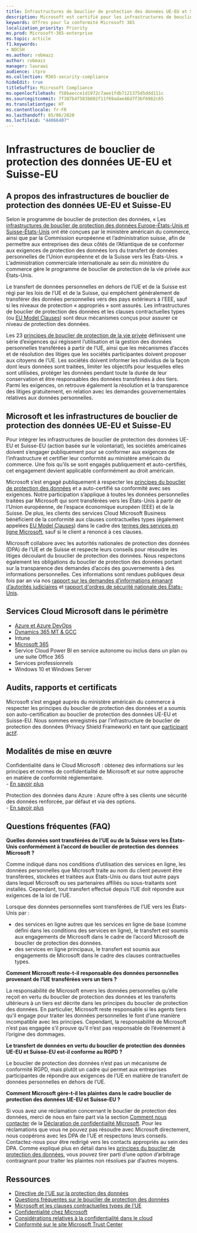 ```yaml
---
title: Infrastructures de bouclier de protection des données UE-EU et Suisse-EU
description: Microsoft est certifié pour les infrastructures de bouclier de protection des données UE-EU et Suisse-EU et pour les engagements qu’elles entrainent.
keywords: Offres pour la conformité Microsoft 365
localization_priority: Priority
ms.prod: Microsoft-365-enterprise
ms.topic: article
f1.keywords:
- NOCSH
ms.author: robmazz
author: robmazz
manager: laurawi
audience: itpro
ms.collection: M365-security-compliance
hideEdit: true
titleSuffix: Microsoft Compliance
ms.openlocfilehash: f58baecce1d1972c7aee1fdb7121375d5ddd111c
ms.sourcegitcommit: 7f307b4f583b602f11f69adae46d7f3bf6982c65
ms.translationtype: HT
ms.contentlocale: fr-FR
ms.lasthandoff: 05/06/2020
ms.locfileid: "44066407"
---
```

# <a name="eu-us-and-swiss-us-privacy-shield-frameworks"></a>Infrastructures de bouclier de protection des données UE-EU et Suisse-EU

## <a name="about-the-eu-us-and-swiss-us-privacy-shield-frameworks"></a>A propos des infrastructures de bouclier de protection des données UE-EU et Suisse-EU

Selon le programme de bouclier de protection des données, « Les [infrastructures de bouclier de protection des données Europe-États-Unis et Suisse-États-Unis](https://www.privacyshield.gov/welcome) ont été conçues par le ministère américain du commerce, ainsi que par la Commission européenne et l’administration suisse, afin de permettre aux entreprises des deux côtés de l’Atlantique de se conformer aux exigences de protection des données lors du transfert de données personnelles de l’Union européenne et de la Suisse vers les États-Unis. » L’administration commerciale internationale au sein du ministère du commerce gère le programme de bouclier de protection de la vie privée aux États-Unis.

Le transfert de données personnelles en dehors de l’UE et de la Suisse est régi par les lois de l’UE et de la Suisse, qui empêchent généralement de transférer des données personnelles vers des pays extérieurs à l’EEE, sauf si les niveaux de protection « appropriés » sont assurés. Les infrastructures de bouclier de protection des données et les clauses contractuelles types (ou [EU Model Clauses](offering-EU-Model-Clauses.md)) sont deux mécanismes conçus pour assurer ce niveau de protection des données.

Les 23 [principes de bouclier de protection de la vie privée](https://www.privacyshield.gov/article?id=Requirements-of-Participation) définissent une série d’exigences qui régissent l’utilisation et la gestion des données personnelles transférées à partir de l’UE, ainsi que les mécanismes d’accès et de résolution des litiges que les sociétés participantes doivent proposer aux citoyens de l’UE. Les sociétés doivent informer les individus de la façon dont leurs données sont traitées, limiter les objectifs pour lesquelles elles sont utilisées, protéger les données pendant toute la durée de leur conservation et être responsables des données transférées à des tiers. Parmi les exigences, on retrouve également la résolution et la transparence des litiges gratuitement, en relation avec les demandes gouvernementales relatives aux données personnelles.

## <a name="microsoft-and-the-eu-us-and-swiss-us-privacy-shield-frameworks"></a>Microsoft et les infrastructures de bouclier de protection des données UE-EU et Suisse-EU

Pour intégrer les infrastructures de bouclier de protection des données UE-EU et Suisse-EU (action basée sur le volontariat), les sociétés américaines doivent s’engager publiquement pour se conformer aux exigences de l’infrastructure et certifier leur conformité au ministère américain du commerce. Une fois qu’ils se sont engagés publiquement et auto-certifiés, cet engagement devient applicable conformément au droit américain.

Microsoft s’est engagé publiquement à respecter les [principes du bouclier de protection des données](https://www.privacyshield.gov/article?id=Requirements-of-Participation) et a auto-certifié sa conformité avec ses exigences. Notre participation s’applique à toutes les données personnelles traitées par Microsoft qui sont transférées vers les États-Unis à partir de l’Union européenne, de l’espace économique européen (EEE) et de la Suisse. De plus, les clients des services Cloud Microsoft Business bénéficient de la conformité aux clauses contractuelles types (également appelées [EU Model Clauses](offering-eu-model-clauses.md)) dans le cadre des [termes des services en ligne Microsoft](https://www.microsoftvolumelicensing.com/DocumentSearch.aspx?Mode=3&DocumentTypeId=31), sauf si le client a renoncé à ces clauses.

Microsoft collabore avec les autorités nationales de protection des données (DPA) de l’UE et de Suisse et respecte leurs conseils pour résoudre les litiges découlant du bouclier de protection des données. Nous respectons également les obligations du bouclier de protection des données portant sur la transparence des demandes d’accès des gouvernements à des informations personnelles. Ces informations sont rendues publiques deux fois par an via nos [rapport sur les demandes d’informations émanant d’autorités judiciaires](https://www.microsoft.com/corporate-responsibility/lerr) et [rapport d'ordres de sécurité nationale des États-Unis](https://www.microsoft.com/corporate-responsibility/fisa/).

## <a name="microsoft-in-scope-cloud-services"></a>Services Cloud Microsoft dans le périmètre

- [Azure et Azure DevOps](https://gallery.technet.microsoft.com/Overview-of-Azure-c1be3942)
- [Dynamics 365 MT & GCC](https://download.microsoft.com/download/E/1/9/E1977163-7A86-4812-AC18-C03ADC958AAF/Microsoft_Dynamics_365_Cloud_Service_Compliance_Datasheet.pdf)
- Intune
- [Microsoft 365](https://servicetrust.microsoft.com/ViewPage/TrustDocuments?command=Download&downloadType=Document&downloadId=9f756cce-b15d-45a9-94d7-6a583dee4401&docTab=6d000410-c9e9-11e7-9a91-892aae8839ad_Compliance_Guides)
- Service Cloud Power BI en service autonome ou inclus dans un plan ou une suite Office 365
- Services professionnels
- Windows 10 et Windows Server

## <a name="audits-reports-and-certificates"></a>Audits, rapports et certificats

Microsoft s’est engagé auprès du ministère américain du commerce à respecter les principes du bouclier de protection des données et a soumis son auto-certification au bouclier de protection des données UE-EU et Suisse-EU. Nous sommes enregistrés par l’infrastructure de bouclier de protection des données (Privacy Shield Framework) en tant que [participant actif](https://www.privacyshield.gov/participant?id=a2zt0000000KzNaAAK).

## <a name="how-to-implement"></a>Modalités de mise en œuvre

Confidentialité dans le Cloud Microsoft : obtenez des informations sur les principes et normes de confidentialité de Microsoft et sur notre approche en matière de conformité réglementaire.  
    - [En savoir plus](https://www.microsoft.com/download/details.aspx?id=55710)

Protection des données dans Azure : Azure offre à ses clients une sécurité des données renforcée, par défaut et via des options.  
    - [En savoir plus](https://docs.microsoft.com/azure/security/azure-protection-of-customer-data)

## <a name="frequently-asked-questions"></a>Questions fréquentes (FAQ)

**Quelles données sont transférées de l’UE ou de la Suisse vers les États-Unis conformément à l’accord de bouclier de protection des données Microsoft ?**

Comme indiqué dans nos conditions d’utilisation des services en ligne, les données personnelles que Microsoft traite au nom du client peuvent être transférées, stockées et traitées aux États-Unis ou dans tout autre pays dans lequel Microsoft ou ses partenaires affiliés ou sous-traitants sont installés. Cependant, tout transfert effectué depuis l’UE doit répondre aux exigences de la loi de l’UE.

Lorsque des données personnelles sont transférées de l’UE vers les États-Unis par :

- des services en ligne autres que les services en ligne de base (comme défini dans les conditions des services en ligne), le transfert est soumis aux engagements de Microsoft dans le cadre de l’accord Microsoft de bouclier de protection des données.
- des services en ligne principaux, le transfert est soumis aux engagements de Microsoft dans le cadre des clauses contractuelles types.

**Comment Microsoft reste-t-il responsable des données personnelles provenant de l’UE transférées vers un tiers ?**

La responsabilité de Microsoft envers les données personnelles qu’elle reçoit en vertu du bouclier de protection des données et les transferts ultérieurs à un tiers est décrite dans les principes du bouclier de protection des données. En particulier, Microsoft reste responsable si les agents tiers qu’il engage pour traiter les données personnelles le font d’une manière incompatible avec les principes. Cependant, la responsabilité de Microsoft n’est pas engagée s’il prouve qu’il n’est pas responsable de l’événement à l’origine des dommages.

**Le transfert de données en vertu du bouclier de protection des données UE-EU et Suisse-EU est-il conforme au RGPD ?**

Le bouclier de protection des données n’est pas un mécanisme de conformité RGPD, mais plutôt un cadre qui permet aux entreprises participantes de répondre aux exigences de l’UE en matière de transfert de données personnelles en dehors de l’UE.

**Comment Microsoft gère-t-il les plaintes dans le cadre bouclier de protection des données UE-EU et Suisse-EU ?**

Si vous avez une réclamation concernant le bouclier de protection des données, merci de nous en faire part via la section [Comment nous contacter](https://privacy.microsoft.com/privacystatement#mainhowtocontactusmodule) de la [Déclaration de confidentialité Microsoft](https://privacy.microsoft.com/privacystatement). Pour les réclamations que vous ne pouvez pas résoudre avec Microsoft directement, nous coopérons avec les DPA de l’UE et respectons leurs conseils. Contactez-nous pour être redirigé vers les contacts appropriés au sein des DPA. Comme expliqué plus en détail dans les [principes du bouclier de protection des données](https://www.privacyshield.gov/article?id=Requirements-of-Participation), vous pouvez tirer parti d’une option d’arbitrage contraignant pour traiter les plaintes non résolues par d’autres moyens.

## <a name="resources"></a>Ressources

- [Directive de l'UE sur la protection des données](https://eur-lex.europa.eu/legal-content/en/ALL/?uri=CELEX:31995L0046)
- [Questions fréquentes sur le bouclier de protection des données](https://www.privacyshield.gov/article?id=FAQs)
- [Microsoft et les clauses contractuelles types de l’UE](offering-eu-model-clauses.md)
- [Confidentialité chez Microsoft](https://privacy.microsoft.com)
- [Considérations relatives à la confidentialité dans le cloud](https://download.microsoft.com/download/0/9/D/09DE47F6-F9E5-4C14-B9E8-E8119A130ACC/Privacy_considerations_in_the_cloud.pdf)
- [Conformité sur le site Microsoft Trust Center](https://www.microsoft.com/trust-center/compliance/compliance-overview)
